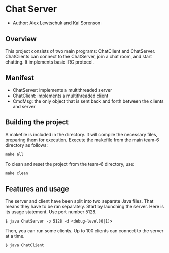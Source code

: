 # Chat Server

* Author: Alex Lewtschuk and Kai Sorenson

## Overview

This project consists of two main programs: ChatClient and ChatServer. ChatClients can connect
to the ChatServer, join a chat room, and start chatting. It implements basic IRC protocol.

## Manifest

- ChatServer: implements a multithreaded server
- ChatClient: implements a multithreaded client
- CmdMsg: the only object that is sent back and forth between the clients and server

## Building the project

A makefile is included in the directory. It will compile the necessary files, preparing them for execution.
Execute the makefile from the main team-6 directory as follows:
```
make all
```
To clean and reset the project from the team-6 directory, use:
```
make clean
```

## Features and usage

The server and client have been split into two separate Java files. That means they have to be ran separately.
Start by launching the server. Here is its usage statement. Use port number 5128.
```
$ java ChatServer -p 5128 -d <debug-level(0|1)>
```
Then, you can run some clients. Up to 100 clients can connect to the server at a time.
```
$ java ChatClient
```
